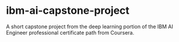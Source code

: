 # ibm-ai-capstone-project

 A short capstone project from the deep learning portion of the IBM AI Engineer professional certificate path from Coursera. 
